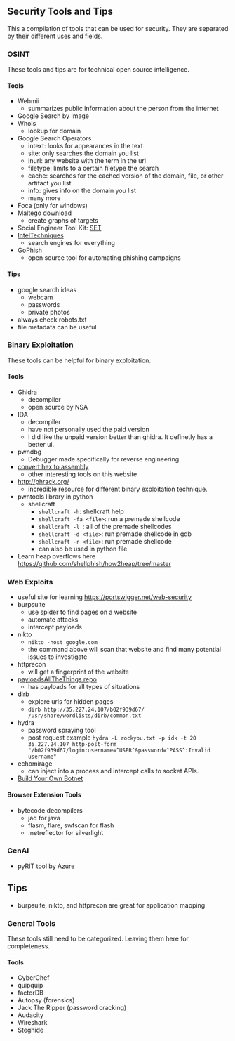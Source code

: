 ## Security Tools and Tips
This a compilation of tools that can be used for security. They are separated by their different uses and fields. 
### OSINT
These tools and tips are for technical open source intelligence.
#### Tools
- Webmii 
    - summarizes public information about the person from the internet
- Google Search by Image
- Whois 
    - lookup for domain
- Google Search Operators
    - intext: looks for appearances in the text
    - site: only searches the domain you list
    - inurl: any website with the term in the url
    - filetype: limits to a certain filetype the search 
    - cache: searches for the cached version of the domain, file, or other artifact you list
    - info: gives info on the domain you list
    - many more
- Foca (only for windows)
- Maltego [download](https://www.maltego.com/downloads/)
    - create graphs of targets
- Social Engineer Tool Kit: [SET](https://github.com/trustedsec/social-engineer-toolkit)
- [IntelTechniques](https://inteltechniques.com/)
    - search engines for everything
- GoPhish
    - open source tool for automating phishing campaigns
#### Tips
- google search ideas 
    - webcam
    - passwords
    - private photos
- always check robots.txt
- file metadata can be useful

### Binary Exploitation
These tools can be helpful for binary exploitation.
#### Tools 
- Ghidra 
  - decompiler
  - open source by NSA
- IDA
  - decompiler 
  - have not personally used the paid version
  - I did like the unpaid version better than ghidra. It definetly has a better ui. 
- pwndbg
  - Debugger made specifically for reverse engineering
- [convert hex to assembly](https://defuse.ca/online-x86-assembler.htm#disassembly)
  - other interesting tools on this website
- http://phrack.org/
  - incredible resource for different binary exploitation technique. 
- pwntools library in python
  - shellcraft 
    - `shellcraft -h`: shellcraft help
    - `shellcraft -fa <file>`: run a premade shellcode
    - `shellcraft -l `: all of the premade shellcodes
    - `shellcraft -d <file>`: run premade shellcode in gdb
    - `shellcraft -r <file>`: run premade shellcode
    - can also be used in python file
- Learn heap overflows here https://github.com/shellphish/how2heap/tree/master 
 
### Web Exploits
- useful site for learning https://portswigger.net/web-security
- burpsuite 
    - use spider to find pages on a website 
    - automate attacks 
    - intercept payloads
- nikto 
    - `nikto -host google.com`
    - the command above will scan that website and find many potential issues to investigate
- httprecon
    - will get a fingerprint of the website
- [payloadsAllTheThings repo](https://github.com/swisskyrepo/PayloadsAllTheThings?tab=readme-ov-file)
    - has payloads for all types of situations
- dirb
    - explore urls for hidden pages
    - `dirb http://35.227.24.107/b02f939d67/ /usr/share/wordlists/dirb/common.txt`
- hydra
    - password spraying tool
    - post request example `hydra -L rockyou.txt -p idk -t 20 35.227.24.107 http-post-form "/b02f939d67/login:username=^USER^&password=^PASS^:Invalid username"`
- echomirage 
    - can inject into a process and intercept calls to socket APIs.
- [Build Your Own Botnet](https://github.com/malwaredllc/byob)
#### Browser Extension Tools
- bytecode decompilers
    - jad for java
    - flasm, flare, swfscan for flash 
    - .netreflector for silverlight
### GenAI
- pyRIT tool by Azure 
## Tips
- burpsuite, nikto, and httprecon are great for application mapping
### General Tools 
These tools still need to be categorized. Leaving them here for completeness.
#### Tools 
- CyberChef 
- quipquip
- factorDB
- Autopsy (forensics)
- Jack The Ripper (password cracking) 
- Audacity 
- Wireshark 
- Steghide


